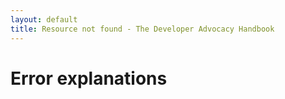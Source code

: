 ```yaml
---
layout: default
title: Resource not found - The Developer Advocacy Handbook
---
```


# Error explanations
